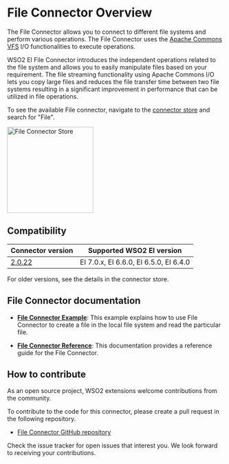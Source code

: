 # File Connector Overview

The File Connector allows you to connect to different file systems and perform various operations. The File Connector uses the [Apache Commons VFS](https://commons.apache.org/proper/commons-vfs/) I/O functionalities to execute operations.

WSO2 EI File Connector introduces the independent operations related to the file system and allows you to easily manipulate files based on your requirement. The file streaming functionality using Apache Commons I/O lets you copy large files and reduces the file transfer time between two file systems resulting in a significant improvement in performance that can be utilized in file operations.

To see the available File connector, navigate to the [connector store](https://store.wso2.com/store/assets/esbconnector/list) and search for "File".

<img src="../../../../assets/img/connectors/file-connector-store.png" title="File Connector Store" width="200" alt="File Connector Store"/>

## Compatibility

| Connector version | Supported WSO2 EI version |
| ------------- |------------- |
|  [2.0.22](https://github.com/wso2-extensions/esb-connector-file/tree/org.wso2.carbon.connector.fileconnector-2.0.21)        |  EI 7.0.x, EI 6.6.0, EI 6.5.0, EI 6.4.0 |

For older versions, see the details in the connector store.

## File Connector documentation

* **[File Connector Example](file-connector-example.md)**: This example explains how to use File Connector to create a file in the local file system and read the particular file. 

* **[File Connector Reference](file-connector-config.md)**: This documentation provides a reference guide for the File Connector.

## How to contribute

As an open source project, WSO2 extensions welcome contributions from the community. 

To contribute to the code for this connector, please create a pull request in the following repository. 

* [File Connector GitHub repository](https://github.com/wso2-extensions/esb-connector-file)

Check the issue tracker for open issues that interest you. We look forward to receiving your contributions.
